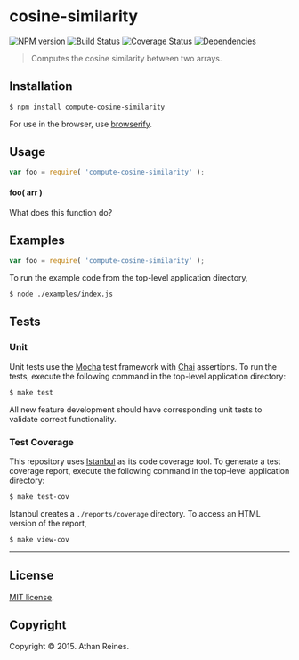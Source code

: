 cosine-similarity
===
[![NPM version][npm-image]][npm-url] [![Build Status][travis-image]][travis-url] [![Coverage Status][coveralls-image]][coveralls-url] [![Dependencies][dependencies-image]][dependencies-url]

> Computes the cosine similarity between two arrays.


## Installation

``` bash
$ npm install compute-cosine-similarity
```

For use in the browser, use [browserify](https://github.com/substack/node-browserify).


## Usage

``` javascript
var foo = require( 'compute-cosine-similarity' );
```

#### foo( arr )

What does this function do?


## Examples

``` javascript
var foo = require( 'compute-cosine-similarity' );
```

To run the example code from the top-level application directory,

``` bash
$ node ./examples/index.js
```


## Tests

### Unit

Unit tests use the [Mocha](http://mochajs.org/) test framework with [Chai](http://chaijs.com) assertions. To run the tests, execute the following command in the top-level application directory:

``` bash
$ make test
```

All new feature development should have corresponding unit tests to validate correct functionality.


### Test Coverage

This repository uses [Istanbul](https://github.com/gotwarlost/istanbul) as its code coverage tool. To generate a test coverage report, execute the following command in the top-level application directory:

``` bash
$ make test-cov
```

Istanbul creates a `./reports/coverage` directory. To access an HTML version of the report,

``` bash
$ make view-cov
```


---
## License

[MIT license](http://opensource.org/licenses/MIT). 


## Copyright

Copyright &copy; 2015. Athan Reines.


[npm-image]: http://img.shields.io/npm/v/compute-cosine-similarity.svg
[npm-url]: https://npmjs.org/package/compute-cosine-similarity

[travis-image]: http://img.shields.io/travis/compute-io/cosine-similarity/master.svg
[travis-url]: https://travis-ci.org/compute-io/cosine-similarity

[coveralls-image]: https://img.shields.io/coveralls/compute-io/cosine-similarity/master.svg
[coveralls-url]: https://coveralls.io/r/compute-io/cosine-similarity?branch=master

[dependencies-image]: http://img.shields.io/david/compute-io/cosine-similarity.svg
[dependencies-url]: https://david-dm.org/compute-io/cosine-similarity

[dev-dependencies-image]: http://img.shields.io/david/dev/compute-io/cosine-similarity.svg
[dev-dependencies-url]: https://david-dm.org/dev/compute-io/cosine-similarity

[github-issues-image]: http://img.shields.io/github/issues/compute-io/cosine-similarity.svg
[github-issues-url]: https://github.com/compute-io/cosine-similarity/issues
